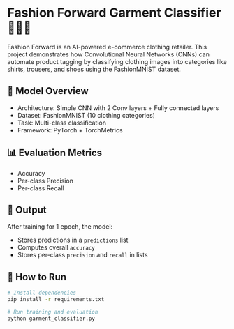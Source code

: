 # Fashion Forward Garment Classifier 👗👖👟

Fashion Forward is an AI-powered e-commerce clothing retailer. This project demonstrates how Convolutional Neural Networks (CNNs) can automate product tagging by classifying clothing images into categories like shirts, trousers, and shoes using the FashionMNIST dataset.

## 🧠 Model Overview
- Architecture: Simple CNN with 2 Conv layers + Fully connected layers
- Dataset: FashionMNIST (10 clothing categories)
- Task: Multi-class classification
- Framework: PyTorch + TorchMetrics

## 📊 Evaluation Metrics
- Accuracy
- Per-class Precision
- Per-class Recall

## 🧪 Output
After training for 1 epoch, the model:
- Stores predictions in a `predictions` list
- Computes overall `accuracy`
- Stores per-class `precision` and `recall` in lists

## 🚀 How to Run

```bash
# Install dependencies
pip install -r requirements.txt

# Run training and evaluation
python garment_classifier.py
